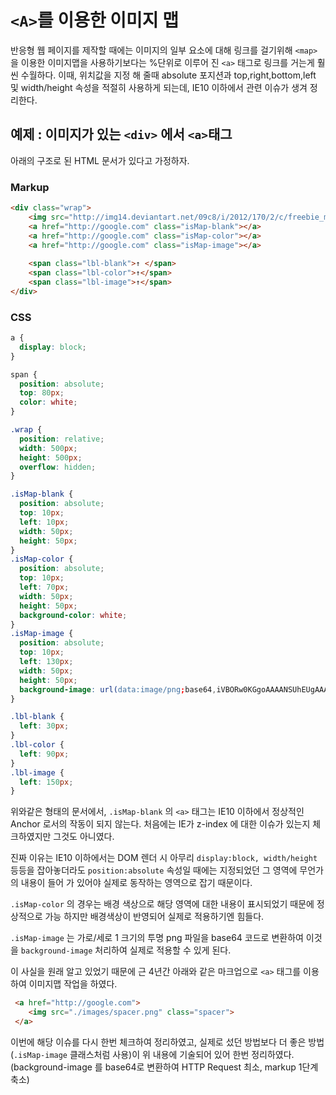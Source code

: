 # ```<A>```를 이용한 이미지 맵

반응형 웹 페이지를 제작할 때에는 이미지의 일부 요소에 대해 링크를 걸기위해 ```<map>```을 이용한 이미지맵을 사용하기보다는 %단위로 이루어 진 ```<a>``` 태그로 링크를 거는게 훨씬 수월하다. 이때, 위치값을 지정 해 줄때 absolute 포지션과 top,right,bottom,left 및 width/height 속성을 적절히 사용하게 되는데, IE10 이하에서 관련 이슈가 생겨 정리한다.

## 예제 : 이미지가 있는 ```<div>``` 에서 ```<a>```태그
아래의 구조로 된 HTML 문서가 있다고 가정하자.

### Markup
```html
<div class="wrap">
	<img src="http://img14.deviantart.net/09c8/i/2012/170/2/c/freebie_monday_background_01___blue_by_cthulhu1976-d541usk.jpg" alt=""/>
    <a href="http://google.com" class="isMap-blank"></a>
    <a href="http://google.com" class="isMap-color"></a>
    <a href="http://google.com" class="isMap-image"></a>
    
    <span class="lbl-blank">↑ </span>
    <span class="lbl-color">↑</span>
    <span class="lbl-image">↑</span>
</div>
```

### CSS
```CSS
a {
  display: block;
}

span {
  position: absolute;
  top: 80px;
  color: white;
}

.wrap {
  position: relative;
  width: 500px;
  height: 500px;
  overflow: hidden;
}

.isMap-blank {
  position: absolute;
  top: 10px;
  left: 10px;
  width: 50px;
  height: 50px;
}
.isMap-color {
  position: absolute;
  top: 10px;
  left: 70px;
  width: 50px;
  height: 50px;
  background-color: white;
}
.isMap-image {
  position: absolute;
  top: 10px;
  left: 130px;
  width: 50px;
  height: 50px;
  background-image: url(data:image/png;base64,iVBORw0KGgoAAAANSUhEUgAAAAEAAAABCAQAAAC1HAwCAAAAC0lEQVQIHWP4zwAAAgEBAMVfG14AAAAASUVORK5CYII=);
}

.lbl-blank {
  left: 30px;
}
.lbl-color {
  left: 90px;
}
.lbl-image {
  left: 150px;
}

```

위와같은 형태의 문서에서, ```.isMap-blank``` 의 ```<a>``` 태그는 IE10 이하에서 정상적인 Anchor 로서의 작동이 되지 않는다. 처음에는 IE가 z-index 에 대한 이슈가 있는지 체크하였지만 그것도 아니였다. 

진짜 이유는 IE10 이하에서는 DOM 렌더 시 아무리 ```display:block, width/height``` 등등을 잡아놓더라도 ```position:absolute``` 속성일 때에는 지정되었던 그 영역에 무언가의 내용이 들어 가 있어야 실제로 동작하는 영역으로 잡기 때문이다.

```.isMap-color``` 의 경우는 배경 색상으로 해당 영역에 대한 내용이 표시되었기 때문에 정상적으로 가능 하지만 배경색상이 반영되어 실제로 적용하기엔 힘들다.

```.isMap-image``` 는 가로/세로 1 크기의 투명 png 파일을 base64 코드로 변환하여 이것을 ```background-image``` 처리하여 실제로 적용할 수 있게 된다.


이 사실을 원래 알고 있었기 때문에 근 4년간 아래와 같은 마크업으로 ```<a>``` 태그를 이용하여 이미지맵 작업을 하였다.

```HTML
 <a href="http://google.com">
 	<img src="./images/spacer.png" class="spacer">
 </a>
```

이번에 해당 이슈를 다시 한번 체크하여 정리하였고, 실제로 섰던 방법보다 더 좋은 방법(```.isMap-image``` 클래스처럼 사용)이 위 내용에 기술되어 있어 한번 정리하였다. (background-image 를 base64로 변환하여 HTTP Request 최소, markup 1단계 축소)